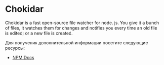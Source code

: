 # Chokidar

Chokidar is a fast open-source file watcher for node. js. You give it a bunch of files, it watches them for changes and notifies you every time an old file is edited; or a new file is created.

Для получения дополнительной информации посетите следующие ресурсы:

- [NPM Docs](https://www.npmjs.com/package/chokidar)
